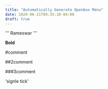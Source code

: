 ```yaml
---
title: "Automatically Generate Openbox Menu"
date: 2020-06-21T09:35:10-04:00
draft: true
---
```

'''
Rameswar
'''

**Bold**

#comment

##2comment

###3comment

'signle tick'
